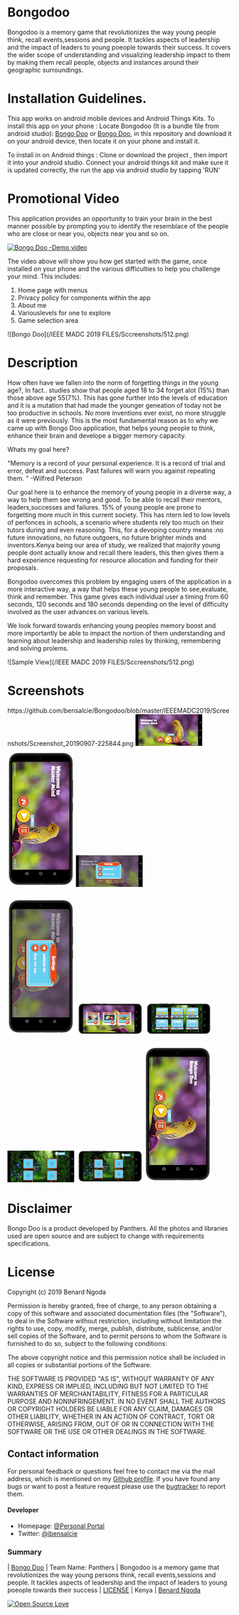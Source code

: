 # Bongodoo
Bongodoo is a memory game that revolutionizes the way young people think, recall events,sessions and people. It tackles aspects of leadership and the impact of leaders  to young poeople towards their success. It covers the wider scope of understanding and visualizing leadership impact to them by making them recall people, objects and instances around their geographic surroundings.





# Installation Guidelines.
This app works on android mobile devices and Android Things Kits.
To install this app on your phone :
Locate Bongodoo (It is a bundle file from android studio):
[Bongo Doo](https://github.com/bensalcie/Bongodoo/blob/master/IEEEMADC2019/app.aab)
or [Bongo Doo](https://drive.google.com/open?id=1BEv35Ey2b0Evsl-wfNJQjFNTDPsO6_rq),
in this repository and download it on your android device, then locate it on your phone and install it.


To install in on Android things :
 Clone or download the project , then import it into your android studio. 
 Connect your android things kit and make sure it is updated correctly, the run the app via android studio by tapping 'RUN'
 
 
 # Promotional Video
 This application provides an opportunity to train your brain in the best manner possible by prompting you to identify the resemblace of the people who are close or near you, objects near you and so on.
 
 
 
  
 

  [![Bongo Doo -Demo video ](https://img.youtube.com/vi/VID/0.jpg)]( https://youtu.be/BXvrEdJ8Gq8)
  
The video above will show you how get started with the game, once installed on your phone and the various difficulties to help you challenge your mind.
 This includes:
  1. Home page with menus
  2. Privacy policy for components within the app
  3. About me
  4. Variouslevels for one to explore
  5. Game selection area
 
 
 

 
 
 ![Bongo Doo](/IEEE MADC 2019 FILES/Sccreenshots/512.png)


# Description
How often have we fallen into the norm of forgetting things in the young age?, In fact.. studies show that people aged 18 to 34 forget alot  (15%) than those above age 55(7%).  This has gone further into the levels of education and it is a mutation that had made the younger geneation of today not be too productive in schools. No more inventions ever exist, no more struggle as it were previously. This is the most fundamental reason as to why we came up with Bongo Doo application, that helps young people to think, enhance their brain and develope a bigger memory capacity.


Whats my goal here? 

"Memory is a record of your personal experience. It is a record of trial and error, defeat and success. Past failures will warn you against repeating them. "
-Wilfred Peterson

Our goal here is to enhance the memory of young people in a diverse way, a way to help them see wrong and good. To be able to recall their mentors, leaders,successes and failures. 15% of young people are prone to forgetting more much in this current society. This has ntern led to low levels of perfonces in schools, a scenario where students rely too much on their tutors during and even reasoning. This, for a devoping country means :no future innovations, no future outgoers, no future brighter minds and inventors.Kenya being our area of study, we realized that majority young people dont actually know and recall there leaders, this then gives them a hard experience requesting for resource allocation and funding for their proposals.

Bongodoo overcomes this problem by engaging users of the application in a more interactive way, a way that helps these young people to see,evaluate, think and remember. This game gives each individual user a timing from 60 seconds, 120 seconds and 180 seconds depending on the level of difficulty involved as the user advances on various levels.

We look forward towards enhancing young peoples memory boost and more importantly be able to impact the nortion of them understanding and learning about leadership and leadership roles by thinking, remembering and solving prolems. 


 
  ![Sample View](/IEEE MADC 2019 FILES/Sccreenshots/512.png)
  
  
  # Screenshots
  <p float="left">
 https://github.com/bensalcie/Bongodoo/blob/master/IEEEMADC2019/Screenshots/Screenshot_20190907-225844.png
  <img src="/IEEEMADC2019/Screenshots/Screenshot_20190907-225844.png" width="150" />
  <img src="/IEEEMADC2019/Screenshots/Screenshot_20190907-225905.png" width="150" /> 
  <img src="/IEEEMADC2019/Screenshots/Screenshot_20190907-225924.png" width="150" />
</p>
  
  
 <p float="left">
  <img src="/IEEEMADC2019/Screenshots/Screenshot_20190907-225932.png" width="150" />
  <img src="/IEEEMADC2019/Screenshots/Screenshot_20190907-225948.png" width="150" /> 
  <img src="/IEEEMADC2019/Screenshots/Screenshot_20190907-230005.png" width="150" />
</p>
  
<p float="left">
  <img src="/IEEEMADC2019/Screenshots/Screenshot_20190907-230240.png" width="150" />
  <img src="/IEEEMADC2019/Screenshots/Screenshot_20190907-230250.png" width="150" /> 
  <img src="/IEEEMADC2019/Screenshots/Screenshot_20190922-124056.png" width="150" />
</p>
  
  # Disclaimer
  Bongo Doo is a product developed by Panthers. All the photos and libraries used are open source and are subject to change with requirements specifications.
  
  
  # License

Copyright (c) 2019 Benard Ngoda

Permission is hereby granted, free of charge, to any person obtaining a copy
of this software and associated documentation files (the "Software"), to deal
in the Software without restriction, including without limitation the rights
to use, copy, modify, merge, publish, distribute, sublicense, and/or sell
copies of the Software, and to permit persons to whom the Software is
furnished to do so, subject to the following conditions:

The above copyright notice and this permission notice shall be included in all
copies or substantial portions of the Software.

THE SOFTWARE IS PROVIDED "AS IS", WITHOUT WARRANTY OF ANY KIND, EXPRESS OR
IMPLIED, INCLUDING BUT NOT LIMITED TO THE WARRANTIES OF MERCHANTABILITY,
FITNESS FOR A PARTICULAR PURPOSE AND NONINFRINGEMENT. IN NO EVENT SHALL THE
AUTHORS OR COPYRIGHT HOLDERS BE LIABLE FOR ANY CLAIM, DAMAGES OR OTHER
LIABILITY, WHETHER IN AN ACTION OF CONTRACT, TORT OR OTHERWISE, ARISING FROM,
OUT OF OR IN CONNECTION WITH THE SOFTWARE OR THE USE OR OTHER DEALINGS IN THE
SOFTWARE.



## Contact information
For personal feedback or questions feel free to contact me via the mail address, which is mentioned on my [Github profile](https://github.com/bensalcie). 
If you have found any bugs or want to post a feature request please use the [bugtracker](https://github.com/bensalcie/Bongodoo/issues) to report them.


#### Developer
* Homepage: [@Personal Portal](http://bensalcie.likesyou.org/)
* Twitter: [@ibensalcie](https://twitter.com/ibensalcie )

### Summary
| [Bongo Doo](https://github.com/bensalcie/Bongodoo/blob/master/IEEEMADC2019/app.aab) | Team Name: Panthers | Bongodoo is a memory game that revolutionizes the way young persons think, recall events,sessions and people. It tackles aspects of leadership and the impact of leaders  to young poeople towards their success | [LICENSE](https://github.com/bensalcie/Bongodoo/blob/master/LICENSE) | Kenya | [Benard Ngoda](https://github.com/bensalcie)  


[![Open Source Love](https://badges.frapsoft.com/os/v2/open-source-200x33.png?v=103)](https://github.com/ellerbrock/open-source-badge/)  

